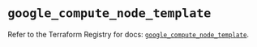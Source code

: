 # `google_compute_node_template`

Refer to the Terraform Registry for docs: [`google_compute_node_template`](https://registry.terraform.io/providers/hashicorp/google/5.29.1/docs/resources/compute_node_template).
